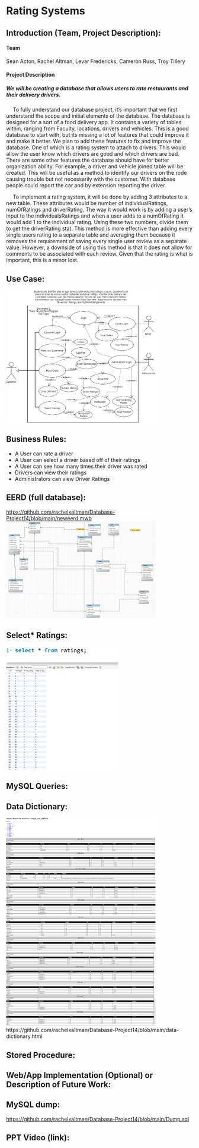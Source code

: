 
# Rating Systems

## Introduction (Team, Project Description):

#### Team

 Sean Acton,
 Rachel Altman,
 Levar Fredericks,
 Cameron Russ,
 Troy Tillery

#### Project Description 
##### We will be creating a database that allows users to rate restaurants and their delivery drivers.


&emsp;  To fully understand our database project, it’s important that we first understand the scope and initial elements of the database. The database is designed for a sort of a food delivery app. It contains a variety of tables within, ranging from Faculty, locations, drivers and vehicles. This is a good database to start with, but its missing a lot of features that could improve it and make it better. We plan to add these features to fix and improve the database. One of which is a rating system to attach to drivers. This would allow the user know which drivers are good and which drivers are bad. There are some other features the database should have for better organization ability. For example, a driver and vehicle joined table will be created. This will be useful as a method to identify our drivers on the rode causing trouble but not necessarily with the customer. With database people could report the car and by extension reporting the driver.

&emsp;  To implement a rating system, it will be done by adding 3 attributes to a new table. These attributes would be number of individualRatings, numOfRatings and driverRating. The way it would work is by adding a user’s input to the individualsRatings and when a user adds to a numOfRating it would add 1 to the individual rating. Using these two numbers, divide them to get the driverRating stat. This method is more effective than adding every single users rating to a separate table and averaging them because it removes the requirement of saving every single user review as a separate value. However, a downside of using this method is that it does not allow for comments to be associated with each review. Given that the rating is what is important, this is a minor lost.


##  Use Case:
<img src="https://github.com/rachelxaltman/Database-Project14/blob/main/UseCaseDiagram3160_Team14.png?raw=true" height="80%" width="80%">


## Business Rules:

- A User can rate a driver
- A User can select a driver based off of their ratings
- A User can see how many times their driver was rated
- Drivers can view their ratings
- Administrators can view Driver Ratings

## EERD (full database):
https://github.com/rachelxaltman/Database-Project14/blob/main/neweerd.mwb
<img src="https://github.com/rachelxaltman/Database-Project14/blob/main/eerd.png?raw=true" height="80%" width="80%">


## Select* Ratings:
<img src="https://github.com/rachelxaltman/Database-Project14/blob/main/select.png?raw=true" height="60%" width="60%">

## MySQL Queries:

## Data Dictionary:
<img src="https://github.com/rachelxaltman/Database-Project14/blob/main/Data-Dictionary-Pictures/data-dictonary-pic1.png?raw=true" height="80%" width="80%">
<img src="https://github.com/rachelxaltman/Database-Project14/blob/main/Data-Dictionary-Pictures/data-dictonary-pic2.png?raw=true" height="80%" width="80%">
<img src="https://github.com/rachelxaltman/Database-Project14/blob/main/Data-Dictionary-Pictures/data-dictonary-pic3.png?raw=true" height="80%" width="80%">
https://github.com/rachelxaltman/Database-Project14/blob/main/data-dictionary.html

## Stored Procedure:

## Web/App Implementation (Optional) or Description of Future Work:

## MySQL dump:
https://github.com/rachelxaltman/Database-Project14/blob/main/Dump.sql 

## PPT Video (link):


